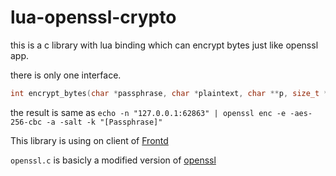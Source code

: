 # lua-openssl-crypto

this is a c library with lua binding which can encrypt bytes just like openssl app.

there is only one interface.

```c
int encrypt_bytes(char *passphrase, char *plaintext, char **p, size_t *size)
```

the result is same as `echo -n "127.0.0.1:62863" | openssl enc -e -aes-256-cbc -a -salt -k "[Passphrase]"`

This library is using on client of [Frontd](https://github.com/FantaBlade/frontd)

`openssl.c` is basicly a modified version of [openssl](https://github.com/openssl/openssl)